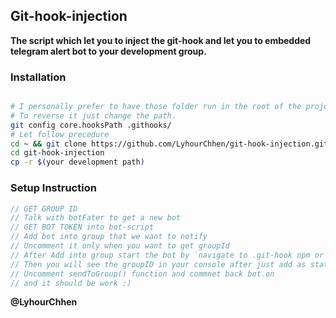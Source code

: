 ## Git-hook-injection

**The script which let you to inject the git-hook and let you to embedded telegram alert bot to your development group.**

### Installation 
```sh

# I personally prefer to have those folder run in the root of the project 
# To reverse it just change the path.
git config core.hooksPath .githooks/ 
# Let follow precedure 
cd ~ && git clone https://github.com/LyhourChhen/git-hook-injection.git 
cd git-hook-injection 
cp -r $(your development path)

```
### Setup Instruction 
```js
// GET GROUP ID 
// Talk with botFater to get a new bot 
// GET BOT TOKEN into bot-script 
// Add bot into group that we want to notify 
// Uncomment it only when you want to get groupId 
// After Add into group start the bot by `navigate to .git-hook npm or yarn start but don't forget to comment sendToGroup()`
// Then you will see the groupID in your console after just add as static into groupId varieble.
// Uncomment sendToGroup() function and commnet back bot.on
// and it should be work :)
```


**@LyhourChhen**

